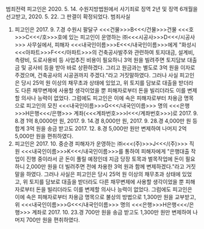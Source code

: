 범죄전력
피고인은 2020. 5. 14. 수원지방법원에서 사기죄로 징역 2년 및 징역 6개월을 선고받고, 2020. 5. 22. 그 판결이 확정되었다.
범죄사실
1. 피고인은 2017. 9. 7.경 수원시 팔달구 <<<건물>>>B<<</건물>>>건물 <<<호>>>C<<</호>>>호에 있는 피고인이 운영하는 ㈜<<<시공사>>>D<<</시공사>>> 사무실에서, 피해자 <<<내국인이름>>>E<<</내국인이름>>>에게 "화성시 <<<아파트>>>F<<</아파트>>>의 건축공사발주와 관련하여 토지대금, 설계비, 측량비, 도로사용비 등 사업추진 비용이 필요하니 3억 원을 빌려주면 토지담보 대출금 및 공사비 등을 받아 바로 상환하겠다. 그리고 원금과는 별도로 3억 원을 이자로 주겠으며, 건축공사의 시공권까지 주겠다."라고 거짓말하였다.
그러나 사실 피고인은 당시 25억 원 이상의 채무초과 상태에 있었고, 위 토지를 담보로 대출을 받더라도 다른 채무변제에 사용할 생각이었을 뿐 피해자로부터 돈을 빌리더라도 이를 변제할 의사나 능력이 없었다.
그럼에도 피고인은 이에 속은 피해자로부터 차용금 명목으로 피고인의 모친 <<<내국인이름>>>G<<</내국인이름>>> 명의 <<<은행>>>H은행<<</은행>>> 계좌(<<<계좌번호>>>I<<</계좌번호>>>)로 2017. 9. 8.경 1억 8,0000만 원, 2017. 9. 14.경 8,000만 원, 2017. 9. 28.경 4,000만 원 등 합계 3억 원을 송금 받고도 2017. 12. 8.경 5,000만 원만 변제하여 나머지 2억 5,000만 원을 편취하였다.
2. 피고인은 2017. 10. 중순경 피해자가 운영하는 ㈜<<<(주)>>>J<<</(주)>>> 직원 <<<내국인이름>>>K<<</내국인이름>>>를 통하여 피해자에게 "은행대출 작업이 진행 중이라서 곧 돈이 풀릴 예정인데 지금 당장 토목과 벌목작업에 돈이 필요하니 2,000만 원을 더 빌려주면 전에 차용한 3억 원과 함께 변제하겠다."라고 거짓말을 하였다.
그러나 사실은 피고인은 당시 25억 원 이상의 채무초과 상태에 있었고, 위 토지를 담보로 대출을 받더라도 다른 채무변제에 사용할 생각이었을 뿐 피해자로부터 돈을 빌리더라도 이를 변제할 의사나 능력이 없었다.
그럼에도 피고인은 이에 속은 피해자로부터 차용금 명목으로 불상의 방법으로 1,300만 원을 교부받고, 위 <<<내국인이름>>>G<<</내국인이름>>> 명의 <<<은행>>>H은행<<</은행>>> 계좌로 2017. 10. 23.경 700만 원을 송금 받고도 1,300만 원만 변제하여 나머지 700만 원을 편취하였다.